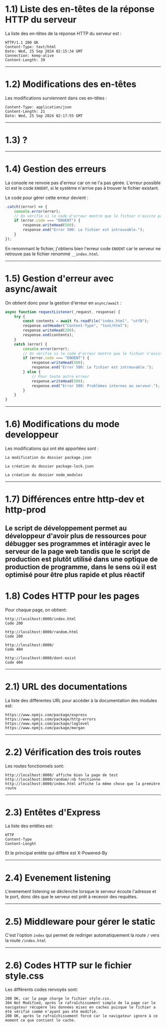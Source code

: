 # 1.1) Liste des en-têtes de la réponse HTTP du serveur

La liste des en-têtes de la réponse HTTP du serveur est :

```
HTTP/1.1 200 OK
Content-Type: text/html
Date: Wed, 25 Sep 2024 02:15:34 GMT
Connection: keep-alive
Content-Length: 39
```

---

# 1.2) Modifications des en-têtes

Les modifications surviennent dans ces en-têtes :

```
Content-Type: application/json
Content-Length: 21
Date: Wed, 25 Sep 2024 02:17:55 GMT
```

---

# 1.3) ?

---

# 1.4) Gestion des erreurs

La console ne renvoie pas d'erreur car on ne l'a pas gérée. L'erreur possible ici est le code `ENOENT`, si le système n'arrive pas à trouver le fichier existant.

Le code pour gérer cette erreur devient :

```javascript
.catch((error) => {
    console.error(error);
    // On vérifie si le code d'erreur montre que le fichier n'existe pas
    if (error.code === "ENOENT") {
        response.writeHead(500);
        response.end("Error 500: Le fichier est introuvable.");
    }
});
```

En renommant le fichier, j'obtiens bien l'erreur code `ENOENT` car le serveur ne retrouve pas le fichier renommé `__index.html`.

---

# 1.5) Gestion d'erreur avec async/await

On obtient donc pour la gestion d'erreur en `async/await` :

```javascript
async function requestListener(_request, response) {
    try {
        const contents = await fs.readFile("index.html", "utf8");
        response.setHeader("Content-Type", "text/html");
        response.writeHead(200);
        response.end(contents);
    } 
    catch (error) {
        console.error(error);
        // On vérifie si le code d'erreur montre que le fichier n'existe pas
        if (error.code === "ENOENT") {
            response.writeHead(500);
            response.end("Error 500: Le fichier est introuvable.");
        } else {
            // Pour toute autre erreur
            response.writeHead(500);
            response.end("Error 500: Problèmes internes au serveur.");
        }
    }
}
```

---

# 1.6) Modifications du mode developpeur

Les modifications qui ont été apportées sont :

```
La modification du dossier package.json

La création du dossier package-lock.json

La création du dossier node_modules

```

---

# 1.7) Différences entre http-dev et http-prod

Le script de développement permet au développeur d'avoir plus de ressources pour débugger ses programmes et intéragir avec le serveur de la page web tandis que le script de production est plutôt utilisé dans une optique de production de programme, dans le sens où il est optimisé pour être plus rapide et plus réactif
---

# 1.8) Codes HTTP pour les pages

Pour chaque page, on obtient:

```
http://localhost:8000/index.html
Code 200

http://localhost:8000/random.html
Code 200

http://localhost:8000/
Code 404

http://localhost:8000/dont-exist
Code 404
```
---

# 2.1) URL des documentations

La liste des différentes URL pour accéder à la documentation des modules est:

```
https://www.npmjs.com/package/express
https://www.npmjs.com/package/http-errors
https://www.npmjs.com/package/loglevel
https://www.npmjs.com/package/morgan
```
---

# 2.2) Vérification des trois routes

Les routes fonctionnels sont:
```
http://localhost:8000/ affiche bien la page de test
http://localhost:8000/random/:nb fonctionne
http://localhost:8000/index.html affiche la même chose que la première route
 ```

 ---

# 2.3) Entêtes d'Express

La liste des entêtes est:
```
HTTP
Content-Type
Content-Lenght
```

Et le principal entête qui diffère est X-Powered-By

---

# 2.4) Evenement listening

L'evenement listening se déclenche lorsque le serveur écoute l'adresse et le port, donc dès que le serveur est prêt à recevoir des requêtes.

---

# 2.5) Middleware pour gérer le static

C'est l'option `index` qui permet de rediriger automatiquement la route `/` vers la route `/index.html`

---

# 2.6) Codes HTTP sur le fichier style.css

Les différents codes renvoyés sont:

```
200 OK, car la page charge le fichier style.css.
304 Not Modified, après le rafraîchissement simple de la page car le navigateur récupère les données mises en caches puisque le fichier a été vérifié comme n'ayant pas été modifié.
200 OK, après le rafraîchissement forcé car le navigateur ignore à ce moment ce que contient le cache.
```